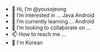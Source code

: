- 👋 Hi, I’m @yousojeong
- 👀 I’m interested in ... Java Android
- 🌱 I’m currently learning ... Android
- 💞️ I’m looking to collaborate on ...
- 📫 How to reach me ... 
- 🚀 I'm Korean

<!---
yousojeong/yousojeong is a ✨ special ✨ repository because its `README.md` (this file) appears on your GitHub profile.
You can click the Preview link to take a look at your changes.
--->
